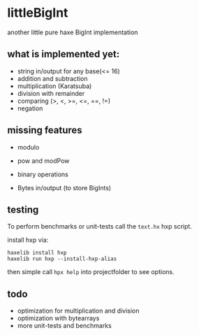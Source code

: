 # littleBigInt
another little pure haxe BigInt implementation

## what is implemented yet:

- string in/output for any base(<= 16)
- addition and subtraction
- multiplication (Karatsuba)
- division with remainder
- comparing (>, <, >=, <=, ==, !=)
- negation


## missing features

- modulo
- pow and modPow
- binary operations

- Bytes in/output (to store BigInts)


## testing

To perform benchmarks or unit-tests call the `text.hx` hxp script. 
  
install hxp via:
```
haxelib install hxp
haxelib run hxp --install-hxp-alias
```

then simple call `hpx help` into projectfolder to see options.


## todo

- optimization for multiplication and division
- optimization with bytearrays
- more unit-tests and benchmarks